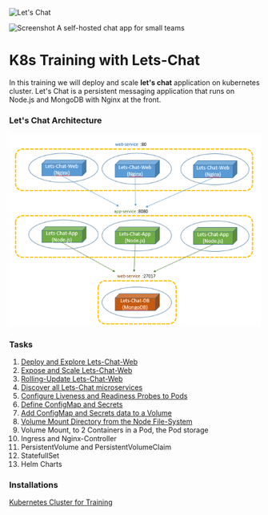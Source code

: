 ![Let's Chat](http://i.imgur.com/0a3l5VF.png)

![Screenshot](http://i.imgur.com/C4uMD67.png)
A self-hosted chat app for small teams
# K8s Training with Lets-Chat
In this training we will deploy and scale **let's chat** application on kubernetes cluster. Let's Chat is a persistent messaging application that runs on Node.js and MongoDB with Nginx at the front.

### Let's Chat Architecture
![Lets-Chat Architecture](images/lets-chat-arch.png)

### Tasks
1.  [Deploy and Explore Lets-Chat-Web](day-1/task-1/README.md)
2.  [Expose and Scale Lets-Chat-Web](day-1/task-2/README.md)
3.  [Rolling-Update Lets-Chat-Web](day-1/task-3/README.md)
4.  [Discover all Lets-Chat microservices](day-1/task-4/README.md)
5.  [Configure Liveness and Readiness Probes to Pods](day-2/task-5/README.md)
6.  [Define ConfigMap and Secrets](day-2/task-6/README.md)
7.  [Add ConfigMap and Secrets data to a Volume](day-2/task-7/README.md)
8.  [Volume Mount Directory from the Node File-System](day-2/task-8/README.md)
9.  Volume Mount, to 2 Containers in a Pod, the Pod storage
10. Ingress and Nginx-Controller
11. PersistentVolume and PersistentVolumeClaim
12. StatefullSet
13. Helm Charts

### Installations
[Kubernetes Cluster for Training](installations/README.md)
